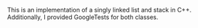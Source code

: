 This is an implementation of a singly linked list and stack in C++. Additionally, I provided GoogleTests for both classes.
